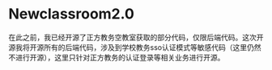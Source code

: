 # Newclassroom2.0
在此之前，我已经开源了正方教务空教室获取的部分代码，仅限后端代码。这次开源我将开源所有的后端代码，涉及到学校教务sso认证模式等敏感代码（这里仍然不进行开源），这里只针对正方教务的认证登录等相关业务进行开源。
